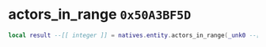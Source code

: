 # actors_in_range `0x50A3BF5D`

```lua
local result --[[ integer ]] = natives.entity.actors_in_range(_unk0 --[[ integer ]], _unk1 --[[ integer ]], _unk2 --[[ integer ]])
```